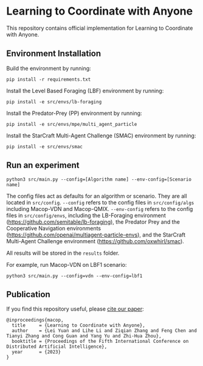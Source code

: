 # Learning to Coordinate with Anyone

This repository contains official implementation for Learning to Coordinate with Anyone.

## Environment Installation

Build the environment by running:

```
pip install -r requirements.txt
```

Install the Level Based Foraging (LBF) environment by running:

```
pip install -e src/envs/lb-foraging
```

Install the Predator-Prey (PP) environment by running:

```
pip install -e src/envs/mpe/multi_agent_particle
```

Install the StarCraft Multi-Agent Challenge (SMAC) environment by running:

```
pip install -e src/envs/smac
```

## Run an experiment

```
python3 src/main.py --config=[Algorithm name] --env-config=[Scenario name]
```

The config files act as defaults for an algorithm or scenario. They are all located in `src/config`. `--config` refers to the config files in `src/config/algs` including Macop-VDN and Macop-QMIX. `--env-config` refers to the config files in `src/config/envs`, including the LB-Foraging environment (https://github.com/semitable/lb-foraging), the Predator Prey and the Cooperative Navigation environments (https://github.com/openai/multiagent-particle-envs),  and the StarCraft Multi-Agent Challenge environment (https://github.com/oxwhirl/smac).

All results will be stored in the `results` folder.

For example, run Macop-VDN on LBF1 scenario:

```
python3 src/main.py --config=vdn --env-config=lbf1
```

## Publication

If you find this repository useful, please [cite our paper](https://dl.acm.org/doi/10.1145/3627676.3627678):

```
@inproceedings{macop,
  title     = {Learning to Coordinate with Anyone},
  author    = {Lei Yuan and Lihe Li and Ziqian Zhang and Feng Chen and Tianyi Zhang and Cong Guan and Yang Yu and Zhi-Hua Zhou},
  booktitle = {Proceedings of the Fifth International Conference on Distributed Artificial Intelligence},
  year      = {2023}
}
```

